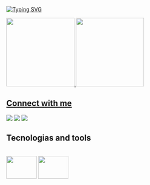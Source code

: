 

[![Typing SVG](https://readme-typing-svg.herokuapp.com?font=Fira+Code&weight=300&size=50&duration=4000&pause=1000&color=F73D9F&center=true&vCenter=true&random=false&width=1000&lines=Hello%2C+my+name+is+Aline+Rabech+💖;I'm+26+years+old+🎂;I'm+a+Web+Developer+👩🏾‍💻;I'm+from+Brazil+🇧🇷;welcome+😊)](https://git.io/typing-svg)

<div>
  <a href= "https://github.com/linerabech">
  <img height= "180em" src="https://github-readme-stats.vercel.app/api?username=linerabech&show_icons=true&theme=dracula&include_all_commits=true&count_private=true"/>
  <img height= "180em" src="https://github-readme-stats.vercel.app/api/top-langs?username=linerabech&layout=compact&langs_count=16&theme=dracula"/>
</div>
    
## Connect with me
<div>
  <a href="https://www.linkedin.com/in/alinerabech/" target="_blank"><img src="https://img.shields.io/badge/LinkedIn-0077B5?style=for-the-badge&logo=linkedin&logoColor=white" target="_blank"/></a>
 <a href="https://www.instagram.com/linee_rabech/" target="_blank"><img src="https://img.shields.io/badge/Instagram-E4405F?style=for-the-badge&logo=instagram&logoColor=white" target="_blank"/></a>
 <a href="https://wa.me/5579988590343" target="_blank"><img src="https://img.shields.io/badge/WhatsApp-25D366?style=for-the-badge&logo=whatsapp&logoColor=white" target="_blank"/></a>
</div>

## Tecnologias and tools
<div style="display: inline_block"><br>
  <img height="60" width="80" src="https://cdn.jsdelivr.net/gh/devicons/devicon@latest/icons/html5/html5-original.svg" />
  <img height="60" width="80" src="https://cdn.jsdelivr.net/gh/devicons/devicon@latest/icons/css3/css3-original.svg" />          
</div>






